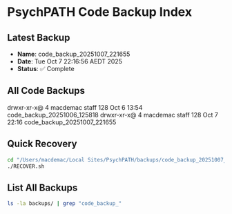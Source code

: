 # PsychPATH Code Backup Index

## Latest Backup
- **Name**: code_backup_20251007_221655
- **Date**: Tue Oct  7 22:16:56 AEDT 2025
- **Status**: ✅ Complete

## All Code Backups
drwxr-xr-x@  4 macdemac  staff        128 Oct  6 13:54 code_backup_20251006_125818
drwxr-xr-x@  4 macdemac  staff        128 Oct  7 22:16 code_backup_20251007_221655

## Quick Recovery
```bash
cd "/Users/macdemac/Local Sites/PsychPATH/backups/code_backup_20251007_221655"
./RECOVER.sh
```

## List All Backups
```bash
ls -la backups/ | grep "code_backup_"
```
